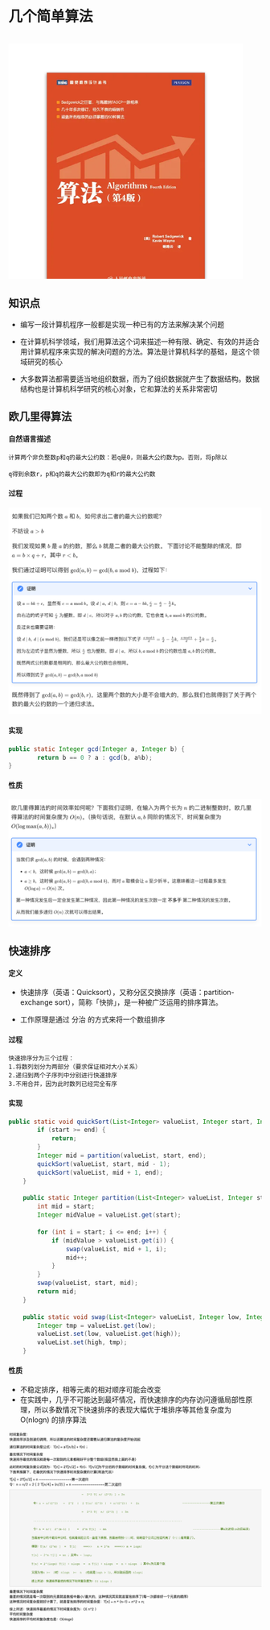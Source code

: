 # 几个简单算法

                    <img title="" src="https://github.com/huamaotang/techspace/blob/master/images/algorithms-4.png?raw=true" alt="" width="467">

## 知识点

- 编写一段计算机程序一般都是实现一种已有的方法来解决某个问题

- 在计算机科学领域，我们用算法这个词来描述一种有限、确定、有效的并适合用计算机程序来实现的解决问题的方法。算法是计算机科学的基础，是这个领域研究的核心

- 大多数算法都需要适当地组织数据，而为了组织数据就产生了数据结构。数据结构也是计算机科学研究的核心对象，它和算法的关系非常密切

## 欧几里得算法

#### 自然语言描述

```textile
计算两个非负整数p和q的最大公约数：若q是0，则最大公约数为p。否则，将p除以

q得到余数r，p和q的最大公约数即为q和r的最大公约数
```

#### 过程

<img title="" src="https://github.com/huamaotang/techspace/blob/master/images/eu-progress.png?raw=true" alt="" width="667">

#### 实现

```java
public static Integer gcd(Integer a, Integer b) {
        return b == 0 ? a : gcd(b, a%b);
}
```

#### 性质

<img src="https://github.com/huamaotang/techspace/blob/master/images/eu-omicron.png?raw=true">

## 快速排序

#### 定义

- 快速排序（英语：Quicksort），又称分区交换排序（英语：partition-exchange sort），简称「快排」，是一种被广泛运用的排序算法。

- 工作原理是通过 分治 的方式来将一个数组排序

#### 过程

```
快速排序分为三个过程：
1.将数列划分为两部分（要求保证相对大小关系）
2.递归到两个子序列中分别进行快速排序
3.不用合并，因为此时数列已经完全有序
```

#### 实现

```java
public static void quickSort(List<Integer> valueList, Integer start, Integer end) {
        if (start >= end) {
            return;
        }
        Integer mid = partition(valueList, start, end);
        quickSort(valueList, start, mid - 1);
        quickSort(valueList, mid + 1, end);
    }

    public static Integer partition(List<Integer> valueList, Integer start, Integer end) {
        int mid = start;
        Integer midValue = valueList.get(start);

        for (int i = start; i <= end; i++) {
            if (midValue > valueList.get(i)) {
                swap(valueList, mid + 1, i);
                mid++;
            }
        }
        swap(valueList, start, mid);
        return mid;
    }

    public static void swap(List<Integer> valueList, Integer low, Integer high) {
        Integer tmp = valueList.get(low);
        valueList.set(low, valueList.get(high));
        valueList.set(high, tmp);
    }
```

#### 性质

- 不稳定排序，相等元素的相对顺序可能会改变
- 在实践中，几乎不可能达到最坏情况，而快速排序的内存访问遵循局部性原理，所以多数情况下快速排序的表现大幅优于堆排序等其他复杂度为 O(nlogn) 的排序算法

<img title="" src="../images/quick_sort_omicron.png" alt="" width="671">

